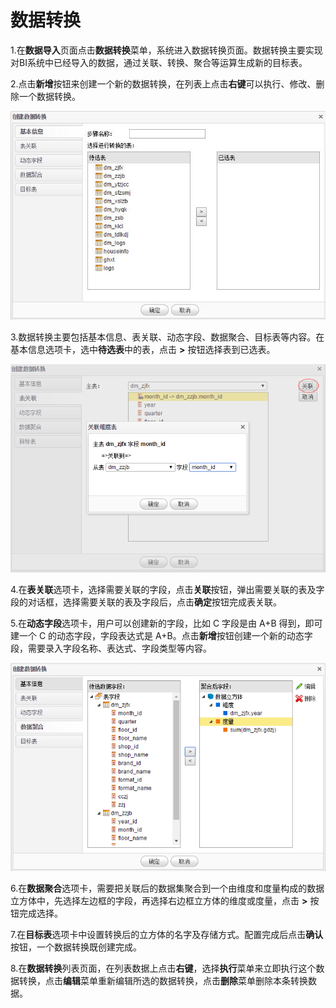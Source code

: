 # 数据转换

1.在**数据导入**页面点击**数据转换**菜单，系统进入数据转换页面。数据转换主要实现对BI系统中已经导入的数据，通过关联、转换、聚合等运算生成新的目标表。

2.点击**新增**按钮来创建一个新的数据转换，在列表上点击**右键**可以执行、修改、删除一个数据转换。

![数据转换](QQ图片20161207103308.jpg)

3.数据转换主要包括基本信息、表关联、动态字段、数据聚合、目标表等内容。在基本信息选项卡，选中**待选表**中的表，点击 **>** 按钮选择表到已选表。

![关联](QQ图片20161207103906.png)

4.在**表关联**选项卡，选择需要关联的字段，点击**关联**按钮，弹出需要关联的表及字段的对话框，选择需要关联的表及字段后，点击**确定**按钮完成表关联。

5.在**动态字段**选项卡，用户可以创建新的字段，比如 C 字段是由 A+B 得到，即可建一个 C 的动态字段，字段表达式是  A+B。点击**新增**按钮创建一个新的动态字段，需要录入字段名称、表达式、字段类型等内容。

![聚合](QQ图片20161207104703.png)

6.在**数据聚合**选项卡，需要把关联后的数据集聚合到一个由维度和度量构成的数据立方体中，先选择左边框的字段，再选择右边框立方体的维度或度量，点击 **>** 按钮完成选择。

7.在**目标表**选项卡中设置转换后的立方体的名字及存储方式。配置完成后点击**确认**按钮，一个数据转换既创建完成。

8.在**数据转换**列表页面，在列表数据上点击**右键**，选择**执行**菜单来立即执行这个数据转换，点击**编辑**菜单重新编辑所选的数据转换，点击**删除**菜单删除本条转换数据。